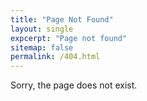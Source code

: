 ```yaml
---
title: "Page Not Found"
layout: single
expcerpt: "Page not found"
sitemap: false
permalink: /404.html
---
```


Sorry, the page does not exist.

<script type="text/javascript">
  var GOOG_FIXURL_LANG = "en";
  var GOOG_FIXURL_SITE = "{{ site.url }}"
</script>
<script type="text/javascript"
  src="//linkhelp.clients.google.com/tbproxy/lh/wm/fixurl.js">
</script>
